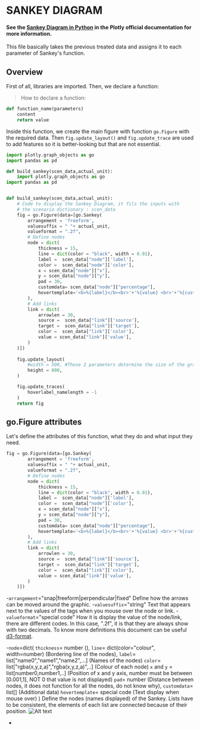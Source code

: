 # SANKEY DIAGRAM
#### See the [Sankey Diagram in Python](https://plotly.com/python/sankey-diagram/) in the Plotly official documentation for more information.

This file basically takes the previous treated data and assigns it to each parameter of Sankey's function. 

## Overview

First of all, libraries are imported. Then, we declare a function:
> How to declare a function:
```python
def function_name(parameters)
    content
    return value
```
Inside this function, we create the main figure with function `go.Figure` with the required data. Then `fig.update_layout()` and `fig.update_trace` are used to add features so it is better-looking but that are not essential.

```python
import plotly.graph_objects as go
import pandas as pd

def build_sankey(scen_data,actual_unit):
    import plotly.graph_objects as go
import pandas as pd


def build_sankey(scen_data,actual_unit):
    # Code to display the Sankey Diagram, it fils the inputs with 
    # the scenario dictionary : scen_data
    fig = go.Figure(data=[go.Sankey(
        arrangement = 'freeform',
        valuesuffix = " "+ actual_unit,
        valueformat = ".2f",
        # Define nodes
        node = dict(
            thickness = 15,
            line = dict(color = "black", width = 0.01),
            label =  scen_data["node"]['label'],
            color =  scen_data["node"]['color'],
            x = scen_data["node"]["x"],
            y = scen_data["node"]["y"],
            pad = 30,
            customdata= scen_data["node"]["percentage"],
            hovertemplate='<b>%{label}</b><br>'+'%{value} <br>'+'%{customdata}'+'<extra></extra>'
        ),
        # Add links
        link = dict(
            arrowlen = 30,
            source =  scen_data["link"]['source'],
            target =  scen_data["link"]['target'],
            color =  scen_data["link"]['color'],
            value = scen_data["link"]['value'],
        )
    )])
 
    fig.update_layout(
        #width = 500, #These 2 parameters determine the size of the graphic
        height = 800,
    )

    fig.update_traces(
        hoverlabel_namelength = -1
    )
    return fig
```
## go.Figure attributes
Let's define the attributes of this function, what they do and what input they need.
```python
fig = go.Figure(data=[go.Sankey(
        arrangement = 'freeform',
        valuesuffix = " "+ actual_unit,
        valueformat = ".2f",
        # Define nodes
        node = dict(
            thickness = 15,
            line = dict(color = "black", width = 0.01),
            label =  scen_data["node"]['label'],
            color =  scen_data["node"]['color'],
            x = scen_data["node"]["x"],
            y = scen_data["node"]["y"],
            pad = 30,
            customdata= scen_data["node"]["percentage"],
            hovertemplate='<b>%{label}</b><br>'+'%{value} <br>'+'%{customdata}'+'<extra></extra>'
        ),
        # Add links
        link = dict(
            arrowlen = 30,
            source =  scen_data["link"]['source'],
            target =  scen_data["link"]['target'],
            color =  scen_data["link"]['color'],
            value = scen_data["link"]['value'],
        )
    )])

```
    
-`arrangement`="snap|freeform|perpendicular|fixed"
        Define how the arrows can be moved around the graphic.
-`valuesuffix`="string"
        Text that appears next to the values of the tags when you mouse over the node or link.
-`valueformat`="special code"
        How it is display the value of the node/link, there are different codes. In this case, ".2f", it is that they are always show with two decimals. To know more definitions this document can be useful [d3-format](https://github.com/d3/d3-format/blob/v1.4.5/README.md#locale_format).

-`node`=dict(
        `thickness`= number (),
        `line`= dict(color="colour", width=number) (Bordering line of the nodes),
        `label`= list["name0","name1","name2",...] (Names of the nodes)
        `color`= list["rgba(x,y,z,a)","rgba(x,y,z,a)",..] (Colour of each node)
        `x` and `y` = list[number0,number1,..] (Position of x and y axis, number must be between [0.001,1], NOT 0 that value is not displayed)
        `pad`= number (Distance between nodes, it does not function for all the nodes, do not know why),
        `customdata`= list[] (Additional data)
        `hovertemplate`= special code (Text display when mouse over)
    )
        Define the nodes (names displayed) of the Sankey. Lists have to be consistent, the elements of each list are connected because of their position.
        ![Alt text](image.png)

-